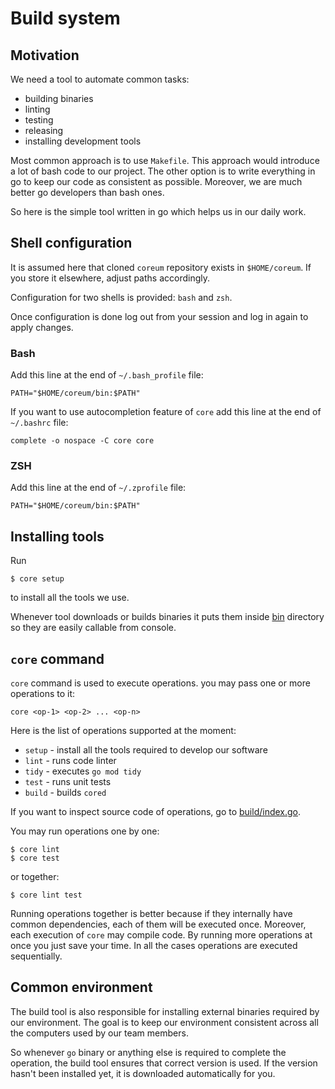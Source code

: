 # Build system

## Motivation

We need a tool to automate common tasks:
- building binaries
- linting
- testing
- releasing
- installing development tools

Most common approach is to use `Makefile`. This approach would introduce a lot of bash code to our project.
The other option is to write everything in go to keep our code as consistent as possible.
Moreover, we are much better go developers than bash ones.

So here is the simple tool written in go which helps us in our daily work.

## Shell configuration
It is assumed here that cloned `coreum` repository exists in `$HOME/coreum`.
If you store it elsewhere, adjust paths accordingly.

Configuration for two shells is provided: `bash` and `zsh`.

Once configuration is done log out from your session and log in again to apply changes.

### Bash
Add this line at the end of `~/.bash_profile` file:

```
PATH="$HOME/coreum/bin:$PATH"
```

If you want to use autocompletion feature of `core` add this line at the end of `~/.bashrc` file:

```
complete -o nospace -C core core 
```

### ZSH

Add this line at the end of `~/.zprofile` file:

```
PATH="$HOME/coreum/bin:$PATH"
```


## Installing tools

Run

```
$ core setup
```

to install all the tools we use.

Whenever tool downloads or builds binaries it puts them inside [bin](../bin) directory so they are
easily callable from console.

## `core` command

`core` command is used to execute operations. you may pass one or more operations to it:

`core <op-1> <op-2> ... <op-n>`

Here is the list of operations supported at the moment:

- `setup` - install all the tools required to develop our software
- `lint` - runs code linter
- `tidy` - executes `go mod tidy`
- `test` - runs unit tests
- `build` - builds `cored`

If you want to inspect source code of operations, go to [build/index.go](index.go). 

You may run operations one by one:

```
$ core lint
$ core test
```

or together:

```
$ core lint test
```

Running operations together is better because if they internally have common dependencies, each of them will
be executed once. Moreover, each execution of `core` may compile code. By running more operations at once
you just save your time. In all the cases operations are executed sequentially.

## Common environment

The build tool is also responsible for installing external binaries required by our environment.
The goal is to keep our environment consistent across all the computers used by our team members.

So whenever `go` binary or anything else is required to complete the operation, the build tool ensures
that correct version is used. If the version hasn't been installed yet, it is downloaded automatically for you.